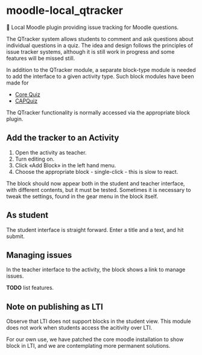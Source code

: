 # moodle-local_qtracker
:bug: Local Moodle plugin providing issue tracking for Moodle questions.

The QTracker system allows students to comment and ask questions about individual questions in a quiz. The idea and design follows the principles of issue tracker systems, although it is still work in progress and some features will be missed still.

In addition to the QTracker module, a separate block-type module is needed to add the interface to a given activity type. Such block modules have been made for
+ [Core Quiz](https://github.com/KQMATH/moodle-block_quizqtracker)
+ [CAPQuiz](https://github.com/KQMATH/moodle-block_capquizqtracker)

The QTracker functionality is normally accessed via the appropriate block plugin.

## Add the tracker to an Activity

1.  Open the activity as teacher.
2.  Turn editing on.
3.  Click «Add Block» in the left hand menu.
4.  Choose the appropriate block - single-click - this is slow to react.

The block should now appear both in the student and teacher interface, with different contents, but it must be tested.  Sometimes it is necessary to tweak the settings, found in the gear menu in the block itself.

## As student

The student interface is straight forward.  Enter a title and a text, and hit submit.

## Managing issues

In the teacher interface to the activity, the block shows a link to manage issues.  

**TODO** list features.

## Note on publishing as LTI

Observe that LTI does not support blocks in the student view.  This module does not work when students access the acitivity over LTI.

For our own use, we have patched the core moodle installation to show block in LTI, and we are contemplating more permanent solutions.
